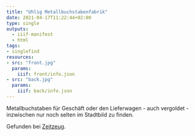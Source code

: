 ```yaml
---
title: "Uhlig Metallbuchstabenfabrik"
date: 2021-04-17T11:22:44+02:00
type: single
outputs:
  - iiif-manifest
  - html
tags:
- singlefind
resources:
- src: "front.jpg"
  params:
    iiif: front/info.json
- src: "back.jpg"
  params:
    iiif: back/info.json
---
```

Metallbuchstaben für Geschäft oder den Lieferwagen - auch vergoldet - inzwischen nur noch selten im Stadtbild zu finden.
<!--more-->
<div class="source">
Gefunden bei <a target="_blank" href="http://zeitzeug.de/">Zeitzeug</a>.
</div>
